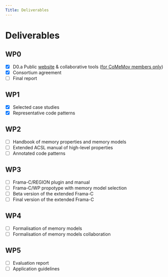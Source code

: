 ```yaml
---
Title: Deliverables
---
```


# Deliverables

## WP0
- [x] D0.a Public [website](https://comemove.github.io) & collaborative tools ([for CoMeMov members only](https://git.frama-c.com/comemov))
- [x] Consortium agreement
- [ ] Final report

## WP1
- [x] Selected case studies
- [x] Representative code patterns

## WP2
- [ ] Handbook of memory properties and memory models
- [ ] Extended ACSL manual of high-level properties
- [ ] Annotated code patterns

## WP3
- [ ] Frama-C/REGION plugin and manual
- [ ] Frama-C/WP propotype with memory model selection
- [ ] Beta version of the extended Frama-C
- [ ] Final version of the extended Frama-C

## WP4
- [ ] Formalisation of memory models
- [ ] Formalisation of memory models collaboration

## WP5
- [ ] Evaluation report
- [ ] Application guidelines
